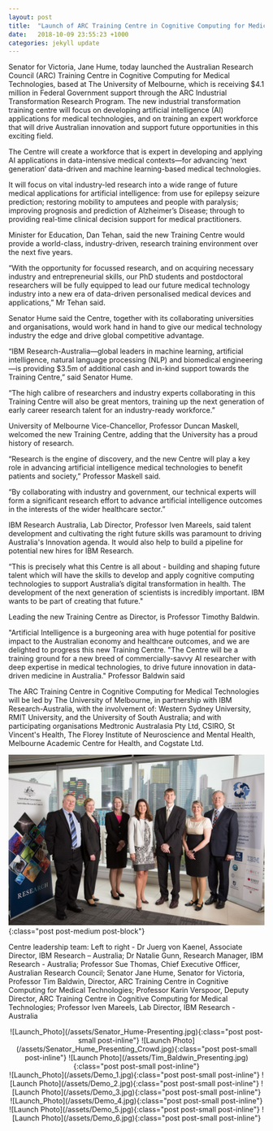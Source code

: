 ```yaml
---
layout: post
title:  "Launch of ARC Training Centre in Cognitive Computing for Medical Technologies"
date:   2018-10-09 23:55:23 +1000
categories: jekyll update
---
```

Senator for Victoria, Jane Hume, today launched the Australian Research Council (ARC) Training Centre in Cognitive Computing for Medical Technologies, based at The University of Melbourne, which is receiving $4.1 million in Federal Government support through the ARC Industrial Transformation Research Program. The new industrial transformation training centre will focus on developing artificial intelligence (AI) applications for medical technologies, and on training an expert workforce that will drive Australian innovation and support future opportunities in this exciting field.
 
The Centre will create a workforce that is expert in developing and applying AI applications in data-intensive medical contexts—for advancing ‘next generation’ data-driven and machine learning-based medical technologies.
 
It will focus on vital industry-led research into a wide range of future medical applications for artificial intelligence: from use for epilepsy seizure prediction; restoring mobility to amputees and people with paralysis; improving prognosis and prediction of Alzheimer’s Disease; through to providing real-time clinical decision support for medical practitioners. 

Minister for Education, Dan Tehan, said the new Training Centre would provide a world-class, industry-driven, research training environment over the next five years.
 
“With the opportunity for focussed research, and on acquiring necessary industry and entrepreneurial skills, our PhD students and postdoctoral researchers will be fully equipped to lead our future medical technology industry into a new era of data-driven personalised medical devices and applications,” Mr Tehan said.

Senator Hume said the Centre, together with its collaborating universities and organisations, would work hand in hand to give our medical technology industry the edge and drive global competitive advantage.
 
“IBM Research-Australia—global leaders in machine learning, artificial intelligence, natural language processing (NLP) and biomedical engineering—is providing $3.5m of additional cash and in-kind support towards the Training Centre,” said Senator Hume. 
 
“The high calibre of researchers and industry experts collaborating in this Training Centre will also be great mentors, training up the next generation of early career research talent for an industry-ready workforce.”
 
University of Melbourne Vice-Chancellor, Professor Duncan Maskell, welcomed the new Training Centre, adding that the University has a proud history of research.
 
“Research is the engine of discovery, and the new Centre will play a key role in advancing artificial intelligence medical technologies to benefit patients and society,” Professor Maskell said.
 
“By collaborating with industry and government, our technical experts will form a significant research effort to advance artificial intelligence outcomes in the interests of the wider healthcare sector.”
 
IBM Research Australia, Lab Director, Professor Iven Mareels, said talent development and cultivating the right future skills was paramount to driving Australia's Innovation agenda. It would also help to build a pipeline for potential new hires for IBM Research. 

“This is precisely what this Centre is all about - building and shaping future talent which will have the skills to develop and apply cognitive computing technologies to support Australia’s digital transformation in health. The development of the next generation of scientists is incredibly important. IBM wants to be part of creating that future."

Leading the new Training Centre as Director, is Professor Timothy Baldwin.

 "Artificial Intelligence is a burgeoning area with huge potential for positive impact to the Australian economy and healthcare outcomes, and we are delighted to progress this new Training Centre. "The Centre will be a training ground for a new breed of commercially-savvy AI researcher with deep expertise in medical technologies, to drive future innovation in data-driven medicine in Australia." Professor Baldwin said

The ARC Training Centre in Cognitive Computing for Medical Technologies will be led by The University of Melbourne, in partnership with IBM Research-Australia, with the involvement of: Western Sydney University, RMIT University, and the University of South Australia; and with participating organisations Medtronic Australasia Pty Ltd, CSIRO, St Vincent's Health, The Florey Institute of Neuroscience and Mental Health, Melbourne Academic Centre for Health, and Cogstate Ltd.

![Centre Leadership Photo](/assets/Centre_Leadership.jpg){:class="post post-medium post-block"}

Centre leadership team: Left to right - Dr Juerg von Kaenel, Associate Director, IBM Research – Australia; Dr Natalie Gunn, Research Manager, IBM Research - Australia; Professor Sue Thomas, Chief Executive Officer, Australian Research Council; Senator Jane Hume, Senator for Victoria, Professor Tim Baldwin, Director, ARC Training Centre in Cognitive Computing for Medical Technologies; Professor Karin Verspoor, Deputy Director, ARC Training Centre in Cognitive Computing for Medical Technologies; Professor Iven Mareels, Lab Director, IBM Research - Australia

<span style="display:block;text-align:center">
![Launch_Photo](/assets/Senator_Hume-Presenting.jpg){:class="post post-small post-inline"}
![Launch Photo](/assets/Senator_Hume_Presenting_Crowd.jpg){:class="post post-small post-inline"}
![Launch Photo](/assets/Tim_Baldwin_Presenting.jpg){:class="post post-small post-inline"}
</span>

<span style="display:block;text-align:center">
![Launch_Photo](/assets/Demo_1.jpg){:class="post post-small post-inline"}
![Launch Photo](/assets/Demo_2.jpg){:class="post post-small post-inline"}
![Launch Photo](/assets/Demo_3.jpg){:class="post post-small post-inline"}
</span>

<span style="display:block;text-align:center">
![Launch_Photo](/assets/Demo_4.jpg){:class="post post-small post-inline"}
![Launch Photo](/assets/Demo_5.jpg){:class="post post-small post-inline"}
![Launch Photo](/assets/Demo_6.jpg){:class="post post-small post-inline"}
</span>
